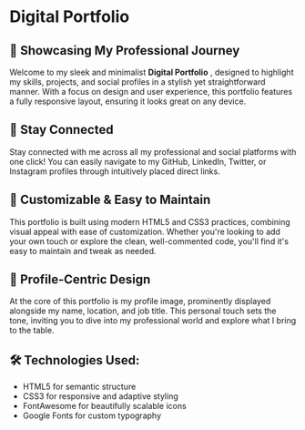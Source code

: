 # Digital Portfolio

## 🚀 Showcasing My Professional Journey 
Welcome to my sleek and minimalist **Digital Portfolio** , designed to highlight my skills, projects, and social profiles in a stylish yet straightforward manner. With a focus on design and user experience, this portfolio features a fully responsive layout, ensuring it looks great on any device.

## 🔗 Stay Connected
Stay connected with me across all my professional and social platforms with one click! You can easily navigate to my GitHub, LinkedIn, Twitter, or Instagram profiles through intuitively placed direct links.

## 🎨 Customizable & Easy to Maintain
This portfolio is built using modern HTML5 and CSS3 practices, combining visual appeal with ease of customization. Whether you're looking to add your own touch or explore the clean, well-commented code, you'll find it's easy to maintain and tweak as needed.

## 📸 Profile-Centric Design 
At the core of this portfolio is my profile image, prominently displayed alongside my name, location, and job title. This personal touch sets the tone, inviting you to dive into my professional world and explore what I bring to the table.

## 🛠️ Technologies Used:
* HTML5 for semantic structure
* CSS3 for responsive and adaptive styling
* FontAwesome for beautifully scalable icons
* Google Fonts for custom typography
